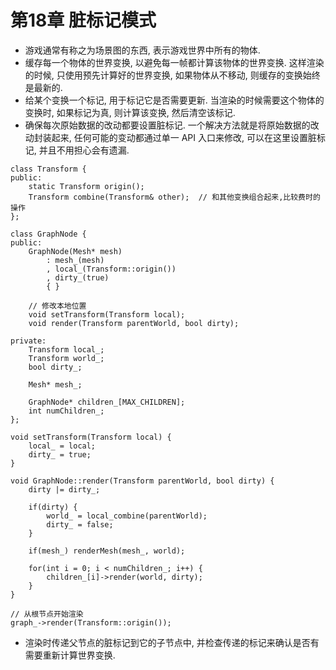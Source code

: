 # 第18章 脏标记模式
* 游戏通常有称之为场景图的东西, 表示游戏世界中所有的物体.
* 缓存每一个物体的世界变换, 以避免每一帧都计算该物体的世界变换. 这样渲染的时候, 只使用预先计算好的世界变换, 如果物体从不移动, 则缓存的变换始终是最新的.
* 给某个变换一个标记, 用于标记它是否需要更新. 当渲染的时候需要这个物体的变换时, 如果标记为真, 则计算该变换, 然后清空该标记.
* 确保每次原始数据的改动都要设置脏标记. 一个解决方法就是将原始数据的改动封装起来, 任何可能的变动都通过单一 API 入口来修改, 可以在这里设置脏标记, 并且不用担心会有遗漏.
```
class Transform {
public:
    static Transform origin();
    Transform combine(Transform& other);  // 和其他变换组合起来,比较费时的操作
};

class GraphNode {
public:
    GraphNode(Mesh* mesh)
        : mesh_(mesh)
        , local_(Transform::origin()) 
        , dirty_(true)
        { }

    // 修改本地位置
    void setTransform(Transform local);
    void render(Transform parentWorld, bool dirty);

private:
    Transform local_;
    Transform world_;
    bool dirty_;

    Mesh* mesh_;

    GraphNode* children_[MAX_CHILDREN];
    int numChildren_;
};

void setTransform(Transform local) {
    local_ = local;
    dirty_ = true;
}

void GraphNode::render(Transform parentWorld, bool dirty) {
    dirty |= dirty_;
    
    if(dirty) {
        world_ = local_combine(parentWorld);
        dirty_ = false;
    }

    if(mesh_) renderMesh(mesh_, world);

    for(int i = 0; i < numChildren_; i++) {
        children_[i]->render(world, dirty);
    }
}

// 从根节点开始渲染
graph_->render(Transform::origin());
```
* 渲染时传递父节点的脏标记到它的子节点中, 并检查传递的标记来确认是否有需要重新计算世界变换.